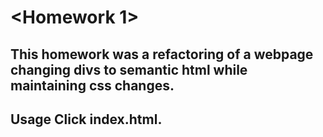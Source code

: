 # <Homework 1>

## This homework was a refactoring of a webpage changing divs to semantic html while maintaining css changes.

## Usage Click index.html.
